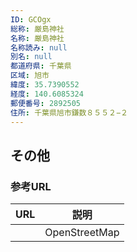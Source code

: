 ```yaml
---
ID: GCOgx
総称: 厳島神社
名称: 厳島神社
名称読み: null
別名: null
都道府県: 千葉県
区域: 旭市
緯度: 35.7390552
経度: 140.6085324
郵便番号: 2892505
住所: 千葉県旭市鎌数８５５２−２
---
```


## その他

### 参考URL

| URL | 説明          |
| --- | ------------- |
|     | OpenStreetMap |
